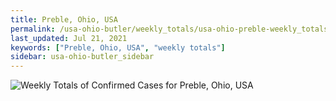 ```yaml
---
title: Preble, Ohio, USA
permalink: /usa-ohio-butler/weekly_totals/usa-ohio-preble-weekly_totals.html
last_updated: Jul 21, 2021
keywords: ["Preble, Ohio, USA", "weekly totals"]
sidebar: usa-ohio-butler_sidebar
---
```


![Weekly Totals of Confirmed Cases for Preble, Ohio, USA](/covid_tracker/images/graphs/usa-ohio-preble-weekly_totals_graph.png)
